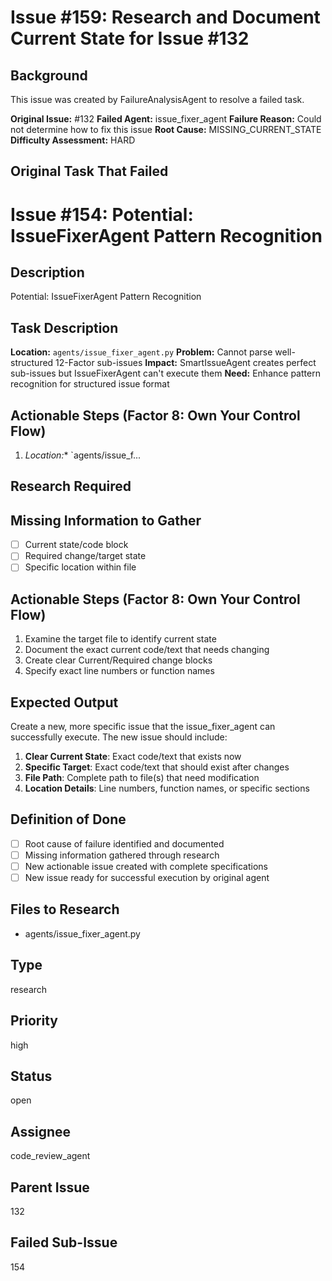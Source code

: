 # Issue #159: Research and Document Current State for Issue #132

## Background
This issue was created by FailureAnalysisAgent to resolve a failed task.

**Original Issue:** #132
**Failed Agent:** issue_fixer_agent
**Failure Reason:** Could not determine how to fix this issue
**Root Cause:** MISSING_CURRENT_STATE
**Difficulty Assessment:** HARD

## Original Task That Failed
# Issue #154: Potential: IssueFixerAgent Pattern Recognition

## Description
Potential: IssueFixerAgent Pattern Recognition

## Task Description  
**Location:** `agents/issue_fixer_agent.py`
**Problem:** Cannot parse well-structured 12-Factor sub-issues
**Impact:** SmartIssueAgent creates perfect sub-issues but IssueFixerAgent can't execute them
**Need:** Enhance pattern recognition for structured issue format

## Actionable Steps (Factor 8: Own Your Control Flow)
1. *Location:** `agents/issue_f...

## Research Required
## Missing Information to Gather
- [ ] Current state/code block
- [ ] Required change/target state
- [ ] Specific location within file

## Actionable Steps (Factor 8: Own Your Control Flow)
1. Examine the target file to identify current state
2. Document the exact current code/text that needs changing
3. Create clear Current/Required change blocks
4. Specify exact line numbers or function names

## Expected Output
Create a new, more specific issue that the issue_fixer_agent can successfully execute. The new issue should include:

1. **Clear Current State**: Exact code/text that exists now
2. **Specific Target**: Exact code/text that should exist after changes
3. **File Path**: Complete path to file(s) that need modification
4. **Location Details**: Line numbers, function names, or specific sections

## Definition of Done
- [ ] Root cause of failure identified and documented
- [ ] Missing information gathered through research
- [ ] New actionable issue created with complete specifications
- [ ] New issue ready for successful execution by original agent

## Files to Research
- agents/issue_fixer_agent.py

## Type
research

## Priority
high

## Status
open

## Assignee
code_review_agent

## Parent Issue
132

## Failed Sub-Issue
154
